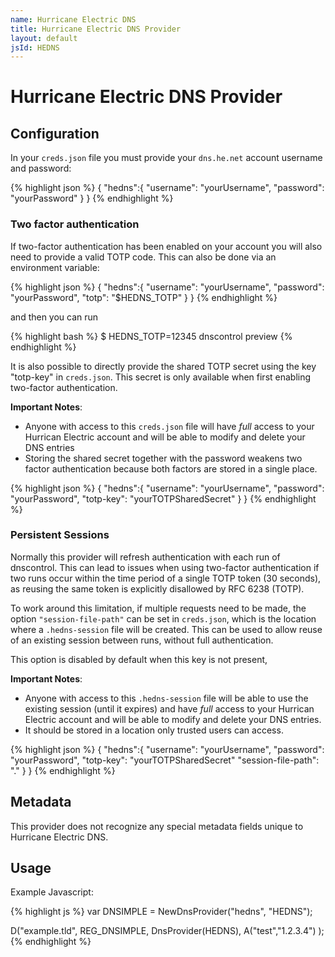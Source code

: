 ```yaml
---
name: Hurricane Electric DNS
title: Hurricane Electric DNS Provider
layout: default
jsId: HEDNS
---
```

# Hurricane Electric DNS Provider
## Configuration
In your `creds.json` file you must provide your `dns.he.net` account username and password:

{% highlight json %}
{
  "hedns":{
    "username": "yourUsername",
    "password": "yourPassword"
  }
}
{% endhighlight %}

### Two factor authentication

If two-factor authentication has been enabled on your account you will also need to provide a valid TOTP code.
This can also be done via an environment variable:

{% highlight json %}
{
  "hedns":{
    "username": "yourUsername",
    "password": "yourPassword",
    "totp": "$HEDNS_TOTP"
  }
}
{% endhighlight %}

and then you can run

{% highlight bash %}
$ HEDNS_TOTP=12345 dnscontrol preview
{% endhighlight %}

It is also possible to directly provide the shared TOTP secret using the key "totp-key" in `creds.json`. This secret is
only available when first enabling two-factor authentication.

**Important Notes**:
* Anyone with access to this `creds.json` file will have *full* access to your Hurrican Electric account and will be 
  able to modify and delete your DNS entries
* Storing the shared secret together with the password weakens two factor authentication because both factors are stored
  in a single place.

{% highlight json %}
{
  "hedns":{
    "username": "yourUsername",
    "password": "yourPassword",
    "totp-key": "yourTOTPSharedSecret"
  }
}
{% endhighlight %}

### Persistent Sessions

Normally this provider will refresh authentication with each run of dnscontrol. This can lead to issues when using
two-factor authentication if two runs occur within the time period of a single TOTP token (30 seconds), as reusing the
same token is explicitly disallowed by RFC 6238 (TOTP).

To work around this limitation, if multiple requests need to be made, the option `"session-file-path"` can be set in
`creds.json`, which is the location where a `.hedns-session` file will be created. This can be used to allow reuse of an
existing session between runs, without full authentication.

This option is disabled by default when this key is not present, 

**Important Notes**:
* Anyone with access to this `.hedns-session` file will be able to use the existing session (until it expires) and have
  *full* access to your Hurrican Electric account and will be able to modify and delete your DNS entries.
* It should be stored in a location only trusted users can access.

{% highlight json %}
{
  "hedns":{
    "username": "yourUsername",
    "password": "yourPassword",
    "totp-key": "yourTOTPSharedSecret"
    "session-file-path": "."
  }
}
{% endhighlight %}


## Metadata
This provider does not recognize any special metadata fields unique to Hurricane Electric DNS.

## Usage
Example Javascript:

{% highlight js %}
var DNSIMPLE = NewDnsProvider("hedns", "HEDNS");

D("example.tld", REG_DNSIMPLE, DnsProvider(HEDNS),
    A("test","1.2.3.4")
);
{% endhighlight %}
